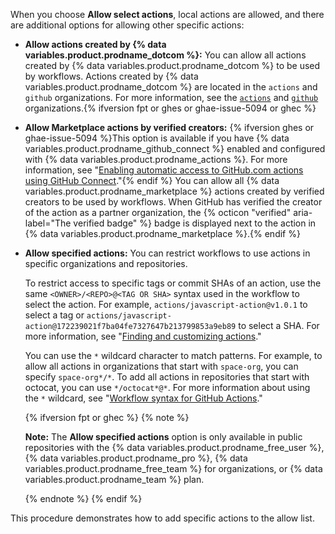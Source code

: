 When you choose **Allow select actions**, local actions are allowed, and there are additional options for allowing other specific actions:

- **Allow actions created by {% data variables.product.prodname_dotcom %}:** You can allow all actions created by {% data variables.product.prodname_dotcom %} to be used by workflows. Actions created by {% data variables.product.prodname_dotcom %} are located in the `actions` and `github` organizations. For more information, see the [`actions`](https://github.com/actions) and [`github`](https://github.com/github) organizations.{% ifversion fpt or ghes or ghae-issue-5094 or ghec %}
- **Allow Marketplace actions by verified creators:** {% ifversion ghes or ghae-issue-5094 %}This option is available if you have {% data variables.product.prodname_github_connect %} enabled and configured with {% data variables.product.prodname_actions %}. For more information, see "[Enabling automatic access to GitHub.com actions using GitHub Connect](/admin/github-actions/managing-access-to-actions-from-githubcom/enabling-automatic-access-to-githubcom-actions-using-github-connect)."{% endif %} You can allow all {% data variables.product.prodname_marketplace %} actions created by verified creators to be used by workflows. When GitHub has verified the creator of the action as a partner organization, the {% octicon "verified" aria-label="The verified badge" %} badge is displayed next to the action in {% data variables.product.prodname_marketplace %}.{% endif %}
- **Allow specified actions:** You can restrict workflows to use actions in specific organizations and repositories.

  To restrict access to specific tags or commit SHAs of an action, use the same `<OWNER>/<REPO>@<TAG OR SHA>` syntax used in the workflow to select the action. For example, `actions/javascript-action@v1.0.1` to select a tag or `actions/javascript-action@172239021f7ba04fe7327647b213799853a9eb89` to select a SHA. For more information, see "[Finding and customizing actions](/actions/learn-github-actions/finding-and-customizing-actions#using-release-management-for-your-custom-actions)."

  You can use the `*` wildcard character to match patterns. For example, to allow all actions in organizations that start with `space-org`, you can specify `space-org*/*`. To add all actions in repositories that start with octocat, you can use `*/octocat*@*`. For more information about using the `*` wildcard, see "[Workflow syntax for GitHub Actions](/actions/reference/workflow-syntax-for-github-actions#filter-pattern-cheat-sheet)." 

  {% ifversion fpt or ghec %}
  {% note %}

  **Note:** The **Allow specified actions** option is only available in public repositories with the {% data variables.product.prodname_free_user %}, {% data variables.product.prodname_pro %}, {% data variables.product.prodname_free_team %} for organizations, or {% data variables.product.prodname_team %} plan.

  {% endnote %}
  {% endif %}

This procedure demonstrates how to add specific actions to the allow list.
